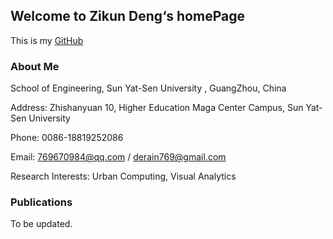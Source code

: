 ## Welcome to Zikun Deng‘s homePage

This is my [GitHub](https://github.com/MRsoldiers)


### About Me

School of Engineering, Sun Yat-Sen University , GuangZhou, China

Address: Zhishanyuan 10, Higher Education Maga Center Campus, Sun Yat-Sen University

Phone: 0086-18819252086

Email: 769670984@qq.com / derain769@gmail.com

Research Interests: Urban Computing, Visual Analytics

### Publications

To be updated.